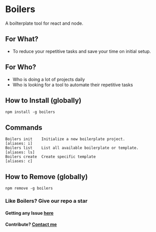 # Boilers

A boilterplate tool for react and node.

## For What?

* To reduce your repetitive tasks and save your time on initial setup.

## For Who?

* Who is doing a lot of projects daily
* Who is looking for a tool to automate their repetitive tasks

## How to Install (globally)

```shell
npm install -g boilers
```

## Commands

```shell
Boilers init    Initialize a new boilerplate project.            [aliases: i]
Boilers list    List all available boilerplate or template.      [aliases: ls]
Boilers create  Create specific template                         [aliases: c]
```

## How to Remove (globally)

```shell
npm remove -g boilers
```

### Like Boilers? Give our repo a star

#### Getting any Issue [here](https://github.com/arulvalananto/boilers/issues)
#### Contribute? [Contact me](https://github.com/arulvalananto)
